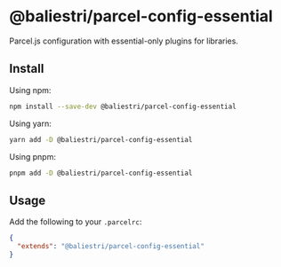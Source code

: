 # @baliestri/parcel-config-essential

Parcel.js configuration with essential-only plugins for libraries.

## Install

Using npm:

```bash
npm install --save-dev @baliestri/parcel-config-essential
```

Using yarn:

```bash
yarn add -D @baliestri/parcel-config-essential
```

Using pnpm:

```bash
pnpm add -D @baliestri/parcel-config-essential
```

## Usage

Add the following to your `.parcelrc`:

```json
{
  "extends": "@baliestri/parcel-config-essential"
}
```
